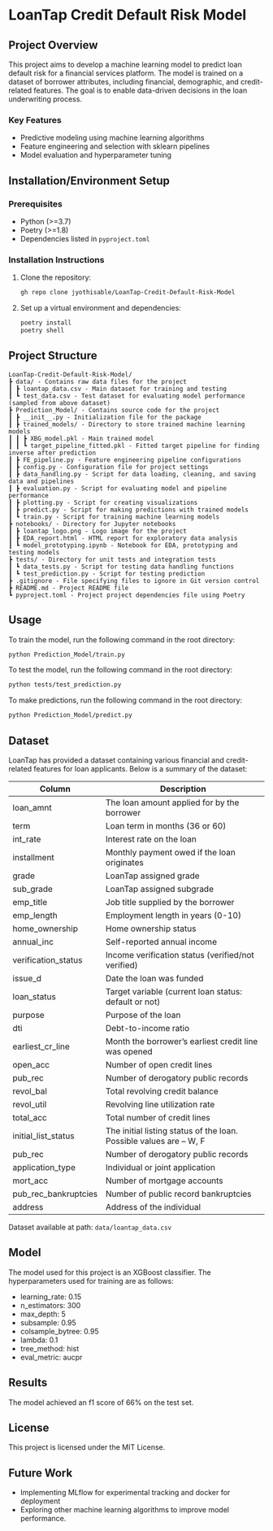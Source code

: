 # LoanTap Credit Default Risk Model

## Project Overview

This project aims to develop a machine learning model to predict loan default risk for a financial services platform. The model is trained on a dataset of borrower attributes, including financial, demographic, and credit-related features. The goal is to enable data-driven decisions in the loan underwriting process.

### Key Features

* Predictive modeling using machine learning algorithms
* Feature engineering and selection with sklearn pipelines
* Model evaluation and hyperparameter tuning

## Installation/Environment Setup

### Prerequisites

* Python (>=3.7)
* Poetry (>=1.8)
* Dependencies listed in `pyproject.toml`

### Installation Instructions

1. Clone the repository:

   ```bash
   gh repo clone jyothisable/LoanTap-Credit-Default-Risk-Model
   ```

2. Set up a virtual environment and dependencies:
  
   ```bash
   poetry install
   poetry shell
   ```

## Project Structure

```ASCI
LoanTap-Credit-Default-Risk-Model/
┣ data/ - Contains raw data files for the project
┃ ┣ loantap_data.csv - Main dataset for training and testing
┃ ┗ test_data.csv - Test dataset for evaluating model performance (sampled from above dataset)
┣ Prediction_Model/ - Contains source code for the project
┃ ┣ __init__.py - Initialization file for the package
┃ ┣ trained_models/ - Directory to store trained machine learning models
┃ ┃ ┣ XBG_model.pkl - Main trained model
┃ ┃ ┗ target_pipeline_fitted.pkl - Fitted target pipeline for finding inverse after prediction
┃ ┣ FE_pipeline.py - Feature engineering pipeline configurations
┃ ┣ config.py - Configuration file for project settings
┃ ┣ data_handling.py - Script for data loading, cleaning, and saving data and pipelines
┃ ┣ evaluation.py - Script for evaluating model and pipeline performance
┃ ┣ plotting.py - Script for creating visualizations
┃ ┣ predict.py - Script for making predictions with trained models
┃ ┗ train.py - Script for training machine learning models
┣ notebooks/ - Directory for Jupyter notebooks
┃ ┣ loantap_logo.png - Logo image for the project
┃ ┣ EDA_report.html - HTML report for exploratory data analysis
┃ ┗ model_prototyping.ipynb - Notebook for EDA, prototyping and testing models
┣ tests/ - Directory for unit tests and integration tests
┃ ┗ data_tests.py - Script for testing data handling functions
┃ ┗ test_prediction.py - Script for testing prediction
┣ .gitignore - File specifying files to ignore in Git version control
┣ README.md - Project README file
┗ pyproject.toml - Project project dependencies file using Poetry
```

## Usage

To train the model, run the following command in the root directory:

```bash
python Prediction_Model/train.py
```

To test the model, run the following command in the root directory:

```bash
python tests/test_prediction.py
```

To make predictions, run the following command in the root directory:

```bash
python Prediction_Model/predict.py
```

## Dataset

LoanTap has provided a dataset containing various financial and credit-related features for loan applicants. Below is a summary of the dataset:

| Column               | Description                                                        |
|----------------------|--------------------------------------------------------------------|
| loan_amnt            | The loan amount applied for by the borrower                        |
| term                 | Loan term in months (36 or 60)                                     |
| int_rate             | Interest rate on the loan                                          |
| installment          | Monthly payment owed if the loan originates                        |
| grade                | LoanTap assigned grade                                             |
| sub_grade            | LoanTap assigned subgrade                                          |
| emp_title            | Job title supplied by the borrower                                 |
| emp_length           | Employment length in years (0-10)                                  |
| home_ownership       | Home ownership status                                              |
| annual_inc           | Self-reported annual income                                        |
| verification_status  | Income verification status (verified/not verified)                 |
| issue_d              | Date the loan was funded                                           |
| loan_status          | Target variable (current loan status: default or not)              |
| purpose              | Purpose of the loan                                                |
| dti                  | Debt-to-income ratio                                               |
| earliest_cr_line     | Month the borrower’s earliest credit line was opened               |
| open_acc             | Number of open credit lines                                        |
| pub_rec              | Number of derogatory public records                                |
| revol_bal            | Total revolving credit balance                                     |
| revol_util           | Revolving line utilization rate                                    |
| total_acc            | Total number of credit lines                                       |
| initial_list_status  | The initial listing status of the loan. Possible values are – W, F |
| pub_rec              | Number of derogatory public records                                |
| application_type     | Individual or joint application                                    |
| mort_acc             | Number of mortgage accounts                                        |
| pub_rec_bankruptcies | Number of public record bankruptcies                               |
| address              | Address of the individual                                          |

Dataset available at path: `data/loantap_data.csv`

## Model

The model used for this project is an XGBoost classifier. The hyperparameters used for training are as follows:

* learning_rate: 0.15
* n_estimators: 300
* max_depth: 5
* subsample: 0.95
* colsample_bytree: 0.95
* lambda: 0.1
* tree_method: hist
* eval_metric: aucpr

## Results

The model achieved an f1 score of 66% on the test set.

## License

This project is licensed under the MIT License.

## Future Work

* Implementing MLflow for experimental tracking and docker for deployment
* Exploring other machine learning algorithms to improve model performance.